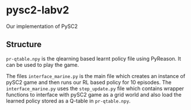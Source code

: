 # pysc2-labv2
Our implementation of PySC2

## Structure
`pr-qtable.npy` is the qlearning based learnt policy file using PyReason. It can be used to play the game.

The files `interface_marine.py` is the main file which creates an instance of pySC2 game and then runs our RL based policy for 10 episodes. The `interface_marine.py` uses the `step_update.py` file which contains wrapper functions to interface with pySC2 game as a grid world and also load the learned policy stored as a Q-table in `pr-qtable.npy`.
